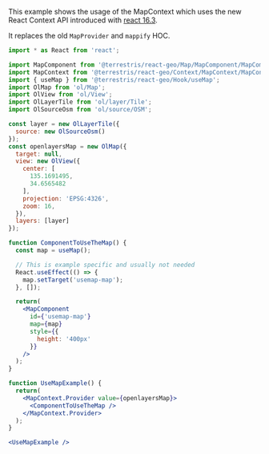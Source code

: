 This example shows the usage of the MapContext which uses the new React Context API introduced
with [react 16.3](https://reactjs.org/docs/context.html).

It replaces the old `MapProvider` and `mappify` HOC.

```jsx
import * as React from 'react';

import MapComponent from '@terrestris/react-geo/Map/MapComponent/MapComponent';
import MapContext from '@terrestris/react-geo/Context/MapContext/MapContext';
import { useMap } from '@terrestris/react-geo/Hook/useMap';
import OlMap from 'ol/Map';
import OlView from 'ol/View';
import OlLayerTile from 'ol/layer/Tile';
import OlSourceOsm from 'ol/source/OSM';

const layer = new OlLayerTile({
  source: new OlSourceOsm()
});
const openlayersMap = new OlMap({
  target: null,
  view: new OlView({
    center: [
      135.1691495,
      34.6565482
    ],
    projection: 'EPSG:4326',
    zoom: 16,
  }),
  layers: [layer]
});

function ComponentToUseTheMap() {
  const map = useMap();

  // This is example specific and usually not needed
  React.useEffect(() => {
    map.setTarget('usemap-map');
  }, []);

  return(
    <MapComponent
      id={'usemap-map'}
      map={map}
      style={{
        height: '400px'
      }}
    />
  );
}

function UseMapExample() {
  return(
    <MapContext.Provider value={openlayersMap}>
      <ComponentToUseTheMap />
    </MapContext.Provider>
  );
}

<UseMapExample />
```
